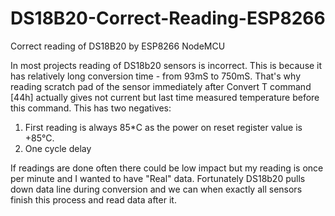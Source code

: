 
# DS18B20-Correct-Reading-ESP8266
Correct reading of DS18B20 by ESP8266 NodeMCU

In most projects reading of DS18b20 sensors is incorrect. 
This is because it has relatively long conversion time - from 93mS to 750mS.
That's why reading scratch pad of the sensor immediately after Convert T command [44h] actually gives not current but last time measured temperature before this command. This has two negatives:
1. First reading is always 85*C as the power on reset register value is +85°C.
2. One cycle delay

If readings are done often there could be low impact but my reading is once per minute and I wanted to have "Real" data.
Fortunately DS18b20 pulls down data line during conversion and we can when exactly all sensors finish this process and read data after it.
